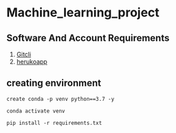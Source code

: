 # Machine_learning_project


## Software And Account Requirements

1. [Gitcli](https://git-scm.com/book/en/v2/Getting-Started-The-Command-Line)
2. [herukoapp](https://www.heroku.com/)


## creating environment 
```
create conda -p venv python==3.7 -y
```
```
conda activate venv
```
```
pip install -r requirements.txt
```

